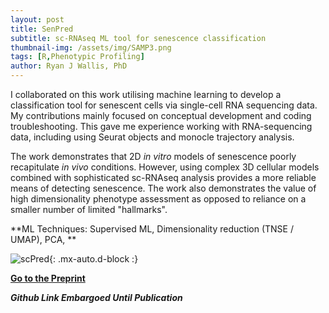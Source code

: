 ```yaml
---
layout: post
title: SenPred
subtitle: sc-RNAseq ML tool for senescence classification
thumbnail-img: /assets/img/SAMP3.png
tags: [R,Phenotypic Profiling]
author: Ryan J Wallis, PhD
---
```


I collaborated on this work utilising machine learning to develop a classification tool for senescent cells via single-cell RNA sequencing data. My contributions mainly focused on conceptual development and coding troubleshooting. This gave me experience working with RNA-sequencing data, including using Seurat objects and monocle trajectory analysis. 

The work demonstrates that 2D _in vitro_ models of senescence poorly recapitulate _in vivo_ conditions. However, using complex 3D cellular models combined with sophisticated sc-RNAseq analysis provides a more reliable means of detecting senescence. The work also demonstrates the value of high dimensionality phenotype assessment as opposed to reliance on a smaller number of limited "hallmarks". 

**ML Techniques: Supervised ML, Dimensionality reduction (TNSE / UMAP), PCA, **

![scPred](https://RyanJWallis.github.io/assets/img/SenPred.png){: .mx-auto.d-block :}

<strong><a href="https://www.biorxiv.org/content/10.1101/2023.10.23.563515v1/">Go to the Preprint </a>

**_Github Link Embargoed Until Publication_**
